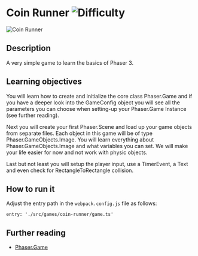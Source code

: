 # Coin Runner ![Difficulty](https://img.shields.io/badge/Difficulty-Beginner-green.svg)

![Coin Runner](https://github.com/digitsensitive/phaser3-typescript/blob/master/src/games/coin-runner/assets/github/coinRunner.png)

## Description

A very simple game to learn the basics of Phaser 3.

## Learning objectives

You will learn how to create and initialize the core class Phaser.Game and
if you have a deeper look into the GameConfig object you will see all the
parameters you can choose when setting-up your Phaser.Game Instance (see further reading).

Next you will create your first Phaser.Scene and load up your game objects from
separate files. Each object in this game will be of type Phaser.GameObjects.Image.
You will learn everything about Phaser.GameObjects.Image and
what variables you can set. We will make your life easier for now and not work
with physic objects.

Last but not least you will setup the player input, use a TimerEvent, a Text
and even check for RectangleToRectangle collision.

## How to run it

Adjust the entry path in the `webpack.config.js` file as follows:
```
entry: './src/games/coin-runner/game.ts'
```

## Further reading

* [Phaser.Game](https://github.com/digitsensitive/phaser3-typescript/blob/master/references/phaser-game.md)
